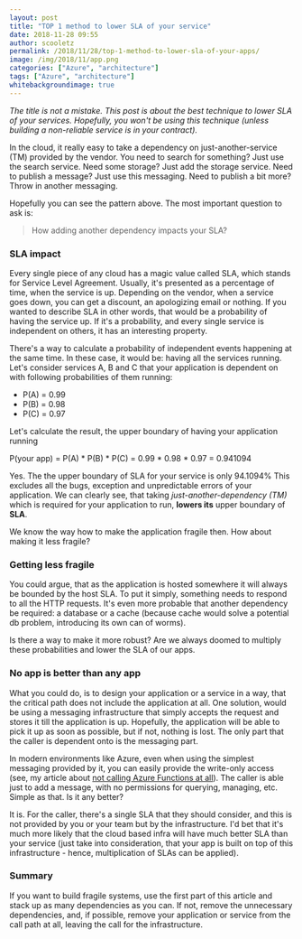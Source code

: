 ```yaml
---
layout: post
title: "TOP 1 method to lower SLA of your service"
date: 2018-11-28 09:55
author: scooletz
permalink: /2018/11/28/top-1-method-to-lower-sla-of-your-apps/
image: /img/2018/11/app.png
categories: ["Azure", "architecture"]
tags: ["Azure", "architecture"]
whitebackgroundimage: true
---
```


*The title is not a mistake. This post is about the best technique to lower SLA of your services. Hopefully, you won't be using this technique (unless building a non-reliable service is in your contract).*

In the cloud, it really easy to take a dependency on just-another-service (TM) provided by the vendor. You need to search for something? Just use the search service. Need some storage? Just add the storage service. Need to publish a message? Just use this messaging. Need to publish a bit more? Throw in another messaging.

Hopefully you can see the pattern above. The most important question to ask is:

> How adding another dependency impacts your SLA?

### SLA impact

Every single piece of any cloud has a magic value called SLA, which stands for Service Level Agreement. Usually, it's presented as a percentage of time, when the service is up. Depending on the vendor, when a service goes down, you can get a discount, an apologizing email or nothing. If you wanted to describe SLA in other words, that would be a probability of having the service up. If it's a probability, and every single service is independent on others, it has an interesting property.

There's a way to calculate a probability of independent events happening at the same time. In these case, it would be: having all the services running. Let's consider services A, B and C that your application is dependent on with following probabilities of them running:

* P(A) = 0.99
* P(B) = 0.98
* P(C) = 0.97

Let's calculate the result, the upper boundary of having your application running

P(your app) = P(A) * P(B) * P(C) = 0.99 * 0.98 * 0.97 = 0.941094

Yes. The the upper boundary of SLA for your service is only 94.1094% This excludes all the bugs, exception and unpredictable errors of your application. We can clearly see, that taking *just-another-dependency (TM)*  which is required for your application to run, **lowers its** upper boundary of **SLA**.

We know the way how to make the application fragile then. How about making it less fragile?

### Getting less fragile

You could argue, that as the application is hosted somewhere it will always be bounded by the host SLA. To put it simply, something needs to respond to all the HTTP requests. It's even more probable that another dependency be required: a database or a cache (because cache would solve a potential db problem, introducing its own can of worms).

Is there a way to make it more robust? Are we always doomed to multiply these probabilities and lower the SLA of our apps.

### No app is better than any app

What you could do, is to design your application or a service in a way, that the critical path does not include the application at all. One solution, would be using a messaging infrastructure that simply accepts the request and stores it till the application is up. Hopefully, the application will be able to pick it up as soon as possible, but if not, nothing is lost. The only part that the caller is dependent onto is the messaging part.

In modern environments like Azure, even when using the simplest messaging provided by it, you can easily provide the write-only access (see, my article about [not calling Azure Functions at all](http://blog.scooletz.com/2018/03/19/serverless-more-secure-sas-tokens/)). The caller is able just to add a message, with no permissions for querying, managing, etc. Simple as that. Is it any better?

It is. For the caller, there's a single SLA that they should consider, and this is not provided by you or your team but by the infrastructure. I'd bet that it's much more likely that the cloud based infra will have much better SLA than your service (just take into consideration, that your app is built on top of this infrastructure - hence, multiplication of SLAs can be applied).

### Summary

If you want to build fragile systems, use the first part of this article and stack up as many dependencies as you can. If not, remove the unnecessary dependencies, and, if possible, remove your application or service from the call path at all, leaving the call for the infrastructure.
